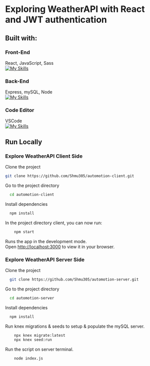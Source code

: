 # Exploring WeatherAPI with React and JWT authentication

## Built with: 

### Front-End
React, JavaScript, Sass \
[![My Skills](https://skillicons.dev/icons?i=react,js,sass)](https://skillicons.dev/)

### Back-End
Express, mySQL, Node \
[![My Skills](https://skillicons.dev/icons?i=express,mysql,nodejs)](https://skillicons.dev)

### Code Editor
VSCode \
[![My Skills](https://skillicons.dev/icons?i=vscode)](https://skillicons.dev)



## Run Locally

### Explore WeatherAPI Client Side
Clone the project

```bash
git clone https://github.com/Shmu305/automotion-client.git
```

Go to the project directory

```bash
  cd automotion-client
```

Install dependencies

```bash
  npm install
```

In the project directory client, you can now run:

```bash
    npm start
```
Runs the app in the development mode.\
Open [http://localhost:3000](http://localhost:3000) to view it in your browser.

### Explore WeatherAPI Server Side
Clone the project

```bash
  git clone https://github.com/Shmu305/automotion-server.git
```

Go to the project directory

```bash
  cd automotion-server
```

Install dependencies

```bash
  npm install
```

Run knex migrations & seeds to setup & populate the mySQL server.
```bash
    npx knex migrate:latest
    npx knex seed:run
```

Run the script on server terminal.
```bash
    node index.js
```

